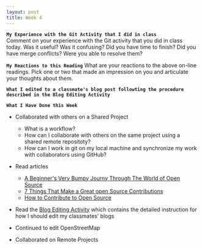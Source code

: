 ```yaml
---
layout: post
title: Week 4
---
```

**`My Experience with the Git Activity that I did in class`**  
Comment on your experience with the Git activity that you did in class today. Was it useful? Was it confusing? Did you have time to finish? Did you have merge conflicts? Were you able to resolve them?

**`My Reactions to this Reading`** 
What are your reactions to the above on-line readings. Pick one or two that made an impression on you and articulate your thoughts about them.

**`What I edited to a classmate's blog post followting the procedure described in the Blog Editing Activity`**  


**`What I Have Done this Week`**
- Collaborated with others on a Shared Project
  - What is a workflow?
  - How can I collaborate with others on the same project using a shared remote repositoty?
  - How can I work in git on my local machine and synchronize my work with collaborators using GitHub?
- Read articles
  - [A Beginner's Very Bumpy Journy Through The World of Open Source](https://www.freecodecamp.org/news/a-beginners-very-bumpy-journey-through-the-world-of-open-source-4d108d540b39/)
  - [7 Things That Make a Great open Source Contributions](https://blog.newrelic.com/engineering/open-source-contribution/)
  - [How to Contribute to Open Source](https://opensource.guide/how-to-contribute/)
- Read the [Blog Editing Activity](http://www.compsci.hunter.cuny.edu/~sweiss/course_materials/csci395.86/activities_f19/blog_editing_activity.pdf) which contains the detailed instruction for how I should edit my classmates' blogs
- Continued to edit OpenStreetMap

- Collaborated on Remote Projects
  
